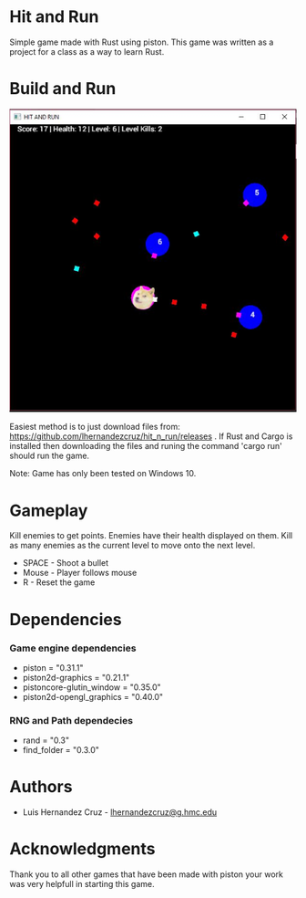 # Hit and Run
Simple game made with Rust using piston. This game was written as a project for a class as a way to learn Rust.


# Build and Run
![Image of game](images/screenshot1.JPG?raw=true "Image of Hit and Run")

Easiest method is to just download files from: https://github.com/lhernandezcruz/hit_n_run/releases .
If Rust and Cargo is installed then downloading the files and runing the command 'cargo run' should run the game. 

Note: Game has only been tested on Windows 10.

# Gameplay
Kill enemies to get points. Enemies have their health displayed on them. Kill as many enemies as the current level to move onto the next level.
* SPACE - Shoot a bullet
* Mouse - Player follows mouse
* R     - Reset the game

# Dependencies
### Game engine dependencies
* piston = "0.31.1" 
* piston2d-graphics = "0.21.1"
* pistoncore-glutin_window = "0.35.0"
* piston2d-opengl_graphics = "0.40.0"

### RNG and Path dependecies
* rand = "0.3"
* find_folder = "0.3.0"

# Authors
* Luis Hernandez Cruz - lhernandezcruz@g.hmc.edu

# Acknowledgments
Thank you to all other games that have been made with piston your work was very helpfull in starting this game.